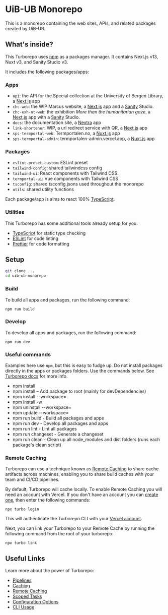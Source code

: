 # UiB-UB Monorepo

This is a monorepo containing the web sites, APIs, and related packages created by UiB-UB.

## What's inside?

This Turborepo uses [npm](https://npmjs.com) as a packages manager. It contains Next.js v13, Nuxt v3, and Sanity Studio v3. 

It includes the following packages/apps:

### Apps

- `api`: the API for the Special collection at the University of Bergen Library, a [Next.js](https://nextjs.org) app
- `chc-web`: the WIP Marcus website, a [Next.js](https://nextjs.org) app and a [Sanity](https://sanity.io) Studio.
- `chc-exh-nt-web`: the exhibition _More than the humanitarian gaze_, a [Next.js](https://nextjs.org) app with a [Sanity](https://sanity.io) Studio.
- `docs`: the documentation site, a [Nextra](https://nextra.site) app
- `link-shortener`: WIP, a url redirect service with QR, a [Next.js](https://nextjs.org) app
- `sps-termportal-web`: Termportalen.no, a [Nuxt.js](https://nuxtjs.org) app
- `sps-termportal-admin`: termportalen-admin.vercel.app, a [Nuxt.js](https://nuxtjs.org) app


### Packages

- `eslint-preset-custom`: ESLint preset
- `tailwind-config`: shared tailwindcss config
- `tailwind-ui`: React components with Tailwind CSS.
- `termportal-ui`: Vue components with Tailwind CSS
- `tsconfig`: shared tsconfig.jsons used throughout the monorepo
- `utils`: shared utility functions

Each package/app is aims to react 100% [TypeScript](https://www.typescriptlang.org/).

### Utilities

This Turborepo has some additional tools already setup for you:

- [TypeScript](https://www.typescriptlang.org/) for static type checking
- [ESLint](https://eslint.org/) for code linting
- [Prettier](https://prettier.io) for code formatting

## Setup

```sh
git clone ...
cd uib-ub-monorepo
```

### Build

To build all apps and packages, run the following command:

```
npm run build
```

### Develop

To develop all apps and packages, run the following command:

```
npm run dev
```

### Useful commands

Examples here use `npm`, but this is easy to fudge up. Do not install packages directly in the apps or packages folders. Use the commands below. See [Turborepo docs](https://turbo.build/repo/docs/core-concepts/monorepos/filtering) for more info.

* npm install
* npm install <package> – Add package to root (mainly for devDependencies)
* npm install <package> --workspace=<workspace>
* npm install <package> -w <workspace>
* npm uninstall <package> --workspace=<workspace>
* npm update <package> --workspace=<workspace>
* npm run build - Build all packages and apps
* npm run dev - Develop all packages and apps
* npm run lint - Lint all packages
* npm run changeset - Generate a changeset
* npm run clean - Clean up all node_modules and dist folders (runs each package's clean script)


### Remote Caching

Turborepo can use a technique known as [Remote Caching](https://turborepo.org/docs/core-concepts/remote-caching) to share cache artifacts across machines, enabling you to share build caches with your team and CI/CD pipelines.

By default, Turborepo will cache locally. To enable Remote Caching you will need an account with Vercel. If you don't have an account you can [create one](https://vercel.com/signup), then enter the following commands:

```
npx turbo login
```

This will authenticate the Turborepo CLI with your [Vercel account](https://vercel.com/docs/concepts/personal-accounts/overview).

Next, you can link your Turborepo to your Remote Cache by running the following command from the root of your turborepo:

```
npx turbo link
```

## Useful Links

Learn more about the power of Turborepo:

- [Pipelines](https://turborepo.org/docs/core-concepts/pipelines)
- [Caching](https://turborepo.org/docs/core-concepts/caching)
- [Remote Caching](https://turborepo.org/docs/core-concepts/remote-caching)
- [Scoped Tasks](https://turborepo.org/docs/core-concepts/scopes)
- [Configuration Options](https://turborepo.org/docs/reference/configuration)
- [CLI Usage](https://turborepo.org/docs/reference/command-line-reference)
